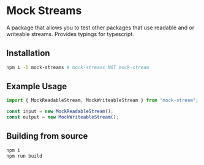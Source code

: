 # Mock Streams

A package that allows you to test other packages that use readable and or writeable
streams. Provides typings for typescript.

## Installation

```bash
npm i -D mock-streams # mock-streams NOT mock-stream
```

## Example Usage

```typescript
import { MockReadableStream, MockWriteableStream } from "mock-stream";

const input = new MockReadableStream();
const output = new MockWriteableStream();
```

## Building from source

```bash
npm i
npm run build
```
